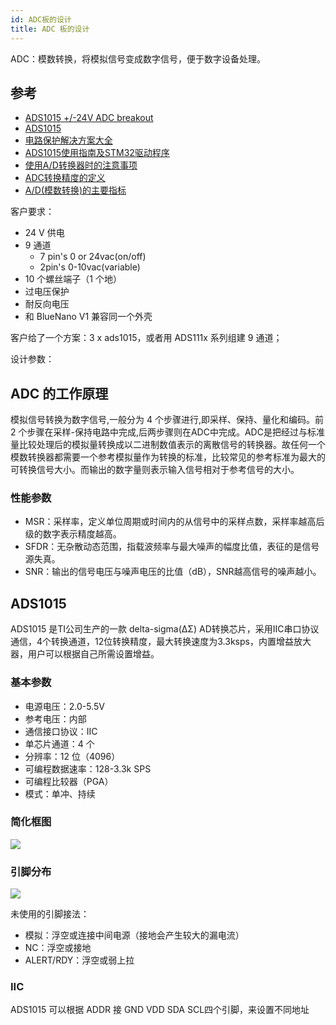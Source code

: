 ```yaml
---
id: ADC板的设计
title: ADC 板的设计
---
```


ADC：模数转换，将模拟信号变成数字信号，便于数字设备处理。

## 参考

- [ADS1015 +/-24V ADC breakout](https://shop.pimoroni.com/products/ads1015-adc-breakout)
- [ADS1015](https://www.ti.com.cn/product/cn/ADS1015)
- [电路保护解决方案大全](https://mp.weixin.qq.com/s/6cR89cHOvxBzbsDqKUv6Ig)
- [ADS1015使用指南及STM32驱动程序](https://blog.csdn.net/Dinvent/article/details/103371720)
- [使用A/D转换器时的注意事项](https://titron.github.io/2019/10/16/ADC_appnote/)
- [ADC转换精度的定义](https://titron.github.io/2019/10/16/ADC_precision/)
- [A/D(模数转换)的主要指标](http://c.biancheng.net/cpp/html/1960.html)


客户要求：

- 24 V 供电
- 9 通道
  - 7 pin's 0 or 24vac(on/off)
  - 2pin's 0-10vac(variable)
- 10 个螺丝端子（1 个地）
- 过电压保护
- 耐反向电压
- 和 BlueNano V1 兼容同一个外壳

客户给了一个方案：3 x ads1015，或者用 ADS111x 系列组建 9 通道；

设计参数：



## ADC 的工作原理

模拟信号转换为数字信号,一般分为 4 个步骤进行,即采样、保持、量化和编码。前 2 个步骤在采样-保持电路中完成,后两步骤则在ADC中完成。ADC是把经过与标准量比较处理后的模拟量转换成以二进制数值表示的离散信号的转换器。故任何一个模数转换器都需要一个参考模拟量作为转换的标准，比较常见的参考标准为最大的可转换信号大小。而输出的数字量则表示输入信号相对于参考信号的大小。

### 性能参数

- MSR：采样率，定义单位周期或时间内的从信号中的采样点数，采样率越高后级的数字表示精度越高。
- SFDR：无杂散动态范围，指载波频率与最大噪声的幅度比值，表征的是信号源失真。
- SNR：输出的信号电压与噪声电压的比值（dB），SNR越高信号的噪声越小。

## ADS1015

ADS1015 是TI公司生产的一款 delta-sigma(ΔΣ) AD转换芯片，采用IIC串口协议通信，4个转换通道，12位转换精度，最大转换速度为3.3ksps，内置增益放大器，用户可以根据自己所需设置增益。

### 基本参数

- 电源电压：2.0-5.5V
- 参考电压：内部
- 通信接口协议：IIC
- 单芯片通道：4 个
- 分辨率：12 位（4096）
- 可编程数据速率：128-3.3k SPS
- 可编程比较器（PGA）
- 模式：单冲、持续

### 简化框图

![](https://wiki-media-1253965369.cos.ap-guangzhou.myqcloud.com/img/20210817110252.png)

### 引脚分布

![](https://wiki-media-1253965369.cos.ap-guangzhou.myqcloud.com/img/20210817111905.png)

未使用的引脚接法：
- 模拟：浮空或连接中间电源（接地会产生较大的漏电流）
- NC：浮空或接地
- ALERT/RDY：浮空或弱上拉

### IIC

ADS1015 可以根据 ADDR 接 GND VDD SDA SCL四个引脚，来设置不同地址